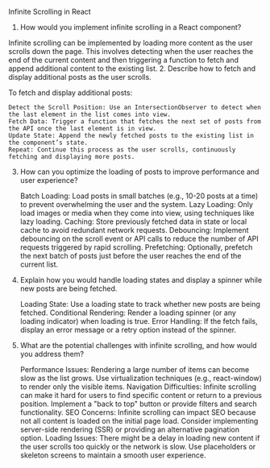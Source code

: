 Infinite Scrolling in React
1. How would you implement infinite scrolling in a React component?

Infinite scrolling can be implemented by loading more content as the user scrolls down the page. This involves detecting when the user reaches the end of the current content and then triggering a function to fetch and append additional content to the existing list.
2. Describe how to fetch and display additional posts as the user scrolls.

To fetch and display additional posts:

    Detect the Scroll Position: Use an IntersectionObserver to detect when the last element in the list comes into view.
    Fetch Data: Trigger a function that fetches the next set of posts from the API once the last element is in view.
    Update State: Append the newly fetched posts to the existing list in the component’s state.
    Repeat: Continue this process as the user scrolls, continuously fetching and displaying more posts.

3. How can you optimize the loading of posts to improve performance and user experience?

    Batch Loading: Load posts in small batches (e.g., 10-20 posts at a time) to prevent overwhelming the user and the system.
    Lazy Loading: Only load images or media when they come into view, using techniques like lazy loading.
    Caching: Store previously fetched data in state or local cache to avoid redundant network requests.
    Debouncing: Implement debouncing on the scroll event or API calls to reduce the number of API requests triggered by rapid scrolling.
    Prefetching: Optionally, prefetch the next batch of posts just before the user reaches the end of the current list.

4. Explain how you would handle loading states and display a spinner while new posts are being fetched.

    Loading State: Use a loading state to track whether new posts are being fetched.
    Conditional Rendering: Render a loading spinner (or any loading indicator) when loading is true.
    Error Handling: If the fetch fails, display an error message or a retry option instead of the spinner.

5. What are the potential challenges with infinite scrolling, and how would you address them?

    Performance Issues: Rendering a large number of items can become slow as the list grows. Use virtualization techniques (e.g., react-window) to render only the visible items.
    Navigation Difficulties: Infinite scrolling can make it hard for users to find specific content or return to a previous position. Implement a "back to top" button or provide filters and search functionality.
    SEO Concerns: Infinite scrolling can impact SEO because not all content is loaded on the initial page load. Consider implementing server-side rendering (SSR) or providing an alternative pagination option.
    Loading Issues: There might be a delay in loading new content if the user scrolls too quickly or the network is slow. Use placeholders or skeleton screens to maintain a smooth user experience.
